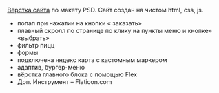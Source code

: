 <a href="https://irenshen.github.io/PizzaTime/">Вёрстка сайта</a> по макету PSD.
Сайт создан на чистом html, сss, js. 

- попап при нажатии на кнопки « заказать» 
- плавный скролл по странице по клику на пункты меню и кнопке» «выбрать» 
- фильтр пицц 
- формы 
- подключена яндекс карта c кастомным маркером
- адаптив, бургер-меню 
- вёрстка главного блока с помощью Flex
- Доп. Инструмент – Flaticon.com
